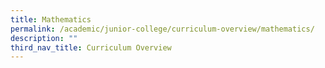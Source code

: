 ```yaml
---
title: Mathematics
permalink: /academic/junior-college/curriculum-overview/mathematics/
description: ""
third_nav_title: Curriculum Overview
---
```

